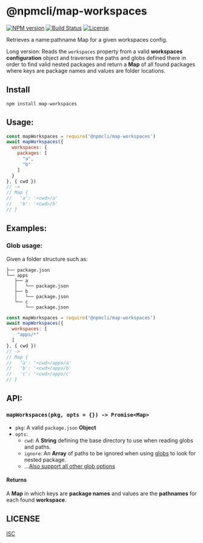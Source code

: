 # @npmcli/map-workspaces

[![NPM version](https://img.shields.io/npm/v/@npmcli/map-workspaces)](https://www.npmjs.com/package/@npmcli/map-workspaces)
[![Build Status](https://img.shields.io/github/workflow/status/npm/map-workspaces/node-ci)](https://github.com/npm/map-workspaces)
[![License](https://img.shields.io/github/license/npm/map-workspaces)](https://github.com/npm/map-workspaces/blob/master/LICENSE)

Retrieves a name:pathname Map for a given workspaces config.

Long version: Reads the `workspaces` property from a valid **workspaces configuration** object and traverses the paths and globs defined there in order to find valid nested packages and return a **Map** of all found packages where keys are package names and values are folder locations.

## Install

`npm install map-workspaces`

## Usage:

```js
const mapWorkspaces = require('@npmcli/map-workspaces')
await mapWorkspaces({
  workspaces: {
    packages: [
      "a",
      "b"
    ]
  }
}, { cwd })
// ->
// Map {
//   'a': '<cwd>/a'
//   'b': '<cwd>/b'
// }
```

## Examples:

### Glob usage:

Given a folder structure such as:

```
├── package.json
└── apps
   ├── a
   │   └── package.json
   ├── b
   │   └── package.json
   └── c
       └── package.json
```

```js
const mapWorkspaces = require('@npmcli/map-workspaces')
await mapWorkspaces({
  workspaces: [
    "apps/*"
  ]
}, { cwd })
// ->
// Map {
//   'a': '<cwd>/apps/a'
//   'b': '<cwd>/apps/b'
//   'c': '<cwd>/apps/c'
// }
```

## API:

### `mapWorkspaces(pkg, opts = {}) -> Promise<Map>`

- `pkg`: A valid `package.json` **Object**
- `opts`:
  - `cwd`: A **String** defining the base directory to use when reading globs and paths.
  - `ignore`: An **Array** of paths to be ignored when using [globs](https://www.npmjs.com/package/glob) to look for nested package.
  - ...[Also support all other glob options](https://www.npmjs.com/package/glob#options)

#### Returns

A **Map** in which keys are **package names** and values are the **pathnames** for each found **workspace**.

## LICENSE

[ISC](./LICENSE)

